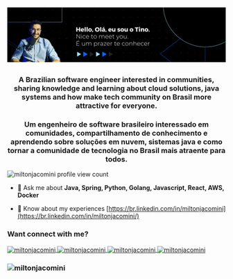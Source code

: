 # [![Tino Github header](https://raw.githubusercontent.com/MiltonJacomini/MiltonJacomini/main/imagens/banner_top.png)](https://tino.dev.br)

<h3 align="center">A Brazilian software engineer interested in communities, sharing knowledge and learning about cloud solutions, java systems
and how make tech community on Brasil more attractive for everyone.</h3>
<h3 align="center">Um engenheiro de software brasileiro interessado em comunidades, compartilhamento de conhecimento e aprendendo sobre soluções em nuvem, sistemas java
e como tornar a comunidade de tecnologia no Brasil mais atraente para todos.</h3>


<p align="left"> 
    <img src="https://komarev.com/ghpvc/?username=miltonjacomini&label=Profile%20views&color=0e75b6&style=flat-square" alt="miltonjacomini profile view count" /> 
</p>

- 💬 Ask me about **Java, Spring, Python, Golang, Javascript, React, AWS, Docker**

- 📄 Know about my experiences [https://br.linkedin.com/in/miltonjacomini](https://br.linkedin.com/in/miltonjacomini/)

<h3 align="left">Want connect with me?</h3>
    <p align="left">
        <a href="https://twitter.com/miltonjacomini" target="blank">
            <img align="center" src="https://raw.githubusercontent.com/rahuldkjain/github-profile-readme-generator/master/src/images/icons/Social/twitter.svg" alt="miltonjacomini" height="30" width="40" />
        </a>
        <a href="https://linkedin.com/in/miltonjacomini" target="blank">
            <img align="center" src="https://raw.githubusercontent.com/rahuldkjain/github-profile-readme-generator/master/src/images/icons/Social/linked-in-alt.svg" alt="miltonjacomini" height="30" width="40"/>
        </a>
        <a href="https://www.instagram.com/techpararh" target="blank">
            <img align="center" src="https://raw.githubusercontent.com/rahuldkjain/github-profile-readme-generator/master/src/images/icons/Social/instagram.svg" alt="miltonjacomini" height="30" width="40"/>
        </a>
        <a href="https://www.youtube.com/c/TechparaRH" target="blank">
            <img align="center" src="https://raw.githubusercontent.com/rahuldkjain/github-profile-readme-generator/master/src/images/icons/Social/youtube.svg" alt="miltonjacomini" height="30" width="40"/>
        </a>
    </p>
</h3>

<h3 align="left">
    <p>
        <img src="https://github-readme-stats.vercel.app/api?username=miltonjacomini&show_icons=true&locale=en" alt="miltonjacomini" />
    </p>
</h3>

